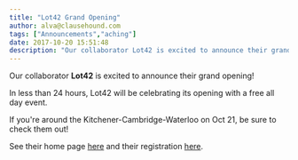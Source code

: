 ```yaml
---
title: "Lot42 Grand Opening"
author: alva@clausehound.com
tags: ["Announcements","aching"]
date: 2017-10-20 15:51:48
description: "Our collaborator Lot42 is excited to announce their grand opening this October 21st!"
---
```




Our collaborator **Lot42** is excited to announce their grand opening!

In less than 24 hours, Lot42 will be celebrating its opening with a free all day event.

If you're around the Kitchener-Cambridge-Waterloo on Oct 21, be sure to check them out!

See their home page [here](https://lot42.ca/) and their registration [here](https://www.eventbrite.com/e/lot42-grand-opening-tickets-35500931241).
